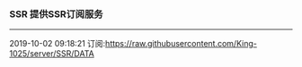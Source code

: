 ### SSR 提供SSR订阅服务
---
2019-10-02 09:18:21 订阅:https://raw.githubusercontent.com/King-1025/server/SSR/DATA
